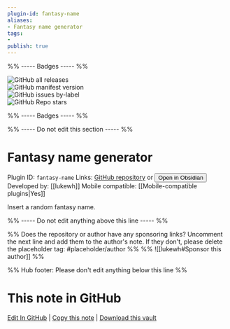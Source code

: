 ```yaml
---
plugin-id: fantasy-name
aliases:
- Fantasy name generator
tags: 
- 
publish: true
---
```


%% ----- Badges ----- %%

![GitHub all releases](https://img.shields.io/github/downloads/lukewh/fantasy-name/total?color=573E7A&logo=github&style=for-the-badge)   
![GitHub manifest version](https://img.shields.io/github/manifest-json/v/lukewh/fantasy-name?color=573E7A&logo=github&style=for-the-badge)   
![GitHub issues by-label](https://img.shields.io/github/issues/lukewh/fantasy-name/help%20wanted?color=573E7A&logo=github&style=for-the-badge)   
![GitHub Repo stars](https://img.shields.io/github/stars/lukewh/fantasy-name?color=573E7A&logo=github&style=for-the-badge)

%% ----- Badges ----- %%

%% ----- Do not edit this section ----- %%

# Fantasy name generator

Plugin ID: `fantasy-name`
Links: [GitHub repository](https://github.com/lukewh/fantasy-name) or [<button id=HH>Open in Obsidian</button>](obsidian://show-plugin?id=fantasy-name)
Developed by: [[lukewh]]
Mobile compatible: [[Mobile-compatible plugins|Yes]]

Insert a random fantasy name.

%% ----- Do not edit anything above this line ----- %% 

%% Does the repository or author have any sponsoring links? Uncomment the next line and add them to the author's note. If they don't, please delete the placeholder tag: #placeholder/author %%
%% ![[lukewh#Sponsor this author]] %%

%% Hub footer: Please don't edit anything below this line %%

# This note in GitHub

<span class="git-footer">[Edit In GitHub](https://github.dev/obsidian-community/obsidian-hub/blob/main/02%20-%20Community%20Expansions/02.05%20All%20Community%20Expansions/Plugins/fantasy-name.md "git-hub-edit-note") | [Copy this note](https://raw.githubusercontent.com/obsidian-community/obsidian-hub/main/02%20-%20Community%20Expansions/02.05%20All%20Community%20Expansions/Plugins/fantasy-name.md "git-hub-copy-note") | [Download this vault](https://github.com/obsidian-community/obsidian-hub/archive/refs/heads/main.zip "git-hub-download-vault") </span>
